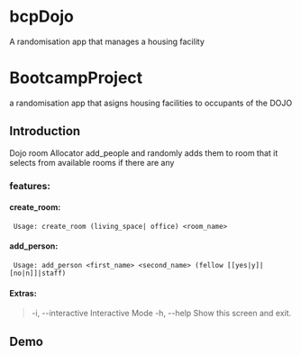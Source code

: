 # bcpDojo
A randomisation app that manages a housing facility

# BootcampProject
 a randomisation app that asigns housing facilities to occupants of the DOJO

 ## Introduction
 Dojo room Allocator add_people and randomly adds them to room that it selects from available rooms if there are any

 ### features:
  #### create_room:
     Usage: create_room (living_space| office) <room_name>

  #### add_person:
     Usage: add_person <first_name> <second_name> (fellow [[yes|y]|[no|n]]|staff)

 #### Extras:
  > -i, --interactive  Interactive Mode
    -h, --help  Show this screen and exit.

## Demo
